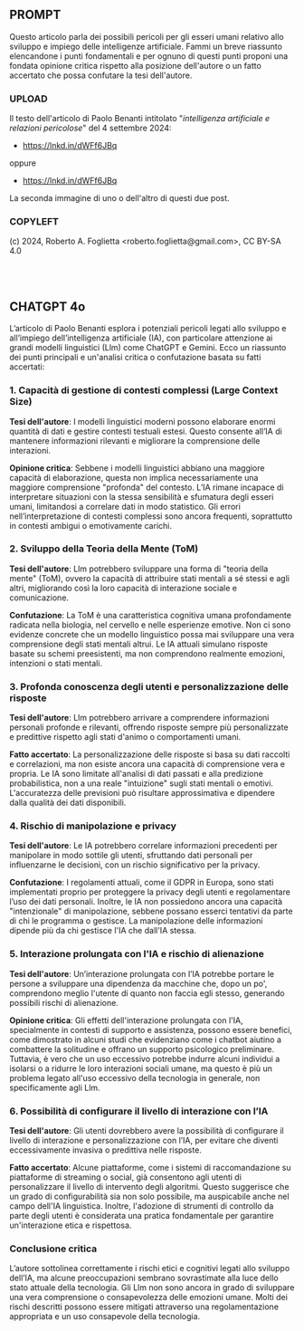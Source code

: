 
## PROMPT

Questo articolo parla dei possibili pericoli per gli esseri umani relativo allo sviluppo e impiego delle intelligenze artificiale. Fammi un breve riassunto elencandone i punti fondamentali e per ognuno di questi punti proponi una fondata opinione critica rispetto alla posizione dell'autore o un fatto accertato che possa confutare la tesi dell'autore.

### UPLOAD

Il testo dell'articolo di Paolo Benanti intitolato "*intelligenza artificiale e relazioni pericolose*" del 4 settembre 2024:

* https://lnkd.in/dWFf6JBq

oppure

* https://lnkd.in/dWFf6JBq

La seconda immagine di uno o dell'altro di questi due post.

### COPYLEFT

(c) 2024, Roberto A. Foglietta <roberto.foglietta<span>@</span>gmail.com>, CC BY-SA 4.0


<br/>
<br/>

## CHATGPT 4o

L’articolo di Paolo Benanti esplora i potenziali pericoli legati allo sviluppo e all’impiego dell’intelligenza artificiale (IA), con particolare attenzione ai grandi modelli linguistici (Llm) come ChatGPT e Gemini. Ecco un riassunto dei punti principali e un'analisi critica o confutazione basata su fatti accertati:

### 1. **Capacità di gestione di contesti complessi (Large Context Size)**
   **Tesi dell'autore**: I modelli linguistici moderni possono elaborare enormi quantità di dati e gestire contesti testuali estesi. Questo consente all’IA di mantenere informazioni rilevanti e migliorare la comprensione delle interazioni.
   
   **Opinione critica**: Sebbene i modelli linguistici abbiano una maggiore capacità di elaborazione, questa non implica necessariamente una maggiore comprensione "profonda" del contesto. L’IA rimane incapace di interpretare situazioni con la stessa sensibilità e sfumatura degli esseri umani, limitandosi a correlare dati in modo statistico. Gli errori nell’interpretazione di contesti complessi sono ancora frequenti, soprattutto in contesti ambigui o emotivamente carichi.

### 2. **Sviluppo della Teoria della Mente (ToM)**
   **Tesi dell'autore**: Llm potrebbero sviluppare una forma di "teoria della mente" (ToM), ovvero la capacità di attribuire stati mentali a sé stessi e agli altri, migliorando così la loro capacità di interazione sociale e comunicazione.
   
   **Confutazione**: La ToM è una caratteristica cognitiva umana profondamente radicata nella biologia, nel cervello e nelle esperienze emotive. Non ci sono evidenze concrete che un modello linguistico possa mai sviluppare una vera comprensione degli stati mentali altrui. Le IA attuali simulano risposte basate su schemi preesistenti, ma non comprendono realmente emozioni, intenzioni o stati mentali.

### 3. **Profonda conoscenza degli utenti e personalizzazione delle risposte**
   **Tesi dell'autore**: Llm potrebbero arrivare a comprendere informazioni personali profonde e rilevanti, offrendo risposte sempre più personalizzate e predittive rispetto agli stati d'animo o comportamenti umani.
   
   **Fatto accertato**: La personalizzazione delle risposte si basa su dati raccolti e correlazioni, ma non esiste ancora una capacità di comprensione vera e propria. Le IA sono limitate all'analisi di dati passati e alla predizione probabilistica, non a una reale "intuizione" sugli stati mentali o emotivi. L'accuratezza delle previsioni può risultare approssimativa e dipendere dalla qualità dei dati disponibili.

### 4. **Rischio di manipolazione e privacy**
   **Tesi dell'autore**: Le IA potrebbero correlare informazioni precedenti per manipolare in modo sottile gli utenti, sfruttando dati personali per influenzarne le decisioni, con un rischio significativo per la privacy.
   
   **Confutazione**: I regolamenti attuali, come il GDPR in Europa, sono stati implementati proprio per proteggere la privacy degli utenti e regolamentare l’uso dei dati personali. Inoltre, le IA non possiedono ancora una capacità "intenzionale" di manipolazione, sebbene possano esserci tentativi da parte di chi le programma o gestisce. La manipolazione delle informazioni dipende più da chi gestisce l'IA che dall'IA stessa.

### 5. **Interazione prolungata con l'IA e rischio di alienazione**
   **Tesi dell'autore**: Un’interazione prolungata con l’IA potrebbe portare le persone a sviluppare una dipendenza da macchine che, dopo un po', comprendono meglio l'utente di quanto non faccia egli stesso, generando possibili rischi di alienazione.
   
   **Opinione critica**: Gli effetti dell'interazione prolungata con l'IA, specialmente in contesti di supporto e assistenza, possono essere benefici, come dimostrato in alcuni studi che evidenziano come i chatbot aiutino a combattere la solitudine e offrano un supporto psicologico preliminare. Tuttavia, è vero che un uso eccessivo potrebbe indurre alcuni individui a isolarsi o a ridurre le loro interazioni sociali umane, ma questo è più un problema legato all'uso eccessivo della tecnologia in generale, non specificamente agli Llm.

### 6. **Possibilità di configurare il livello di interazione con l’IA**
   **Tesi dell'autore**: Gli utenti dovrebbero avere la possibilità di configurare il livello di interazione e personalizzazione con l’IA, per evitare che diventi eccessivamente invasiva o predittiva nelle risposte.
   
   **Fatto accertato**: Alcune piattaforme, come i sistemi di raccomandazione su piattaforme di streaming o social, già consentono agli utenti di personalizzare il livello di intervento degli algoritmi. Questo suggerisce che un grado di configurabilità sia non solo possibile, ma auspicabile anche nel campo dell'IA linguistica. Inoltre, l'adozione di strumenti di controllo da parte degli utenti è considerata una pratica fondamentale per garantire un'interazione etica e rispettosa.

### Conclusione critica
L’autore sottolinea correttamente i rischi etici e cognitivi legati allo sviluppo dell’IA, ma alcune preoccupazioni sembrano sovrastimate alla luce dello stato attuale della tecnologia. Gli Llm non sono ancora in grado di sviluppare una vera comprensione o consapevolezza delle emozioni umane. Molti dei rischi descritti possono essere mitigati attraverso una regolamentazione appropriata e un uso consapevole della tecnologia.
